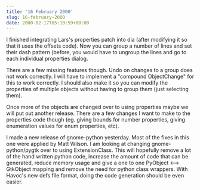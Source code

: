 ```yaml
---
title: '16 February 2000'
slug: 16-february-2000
date: 2000-02-17T05:10:59+08:00
---
```


I finished integrating Lars\'s properties patch into dia
(after modifying it so that it uses the offsets code). Now
you can group a number of lines and set their dash pattern
(before, you would have to ungroup the lines and go to each
individual properties dialog.

There are a few missing features though. Undo on changes
to a group does not work correctly. I will have to
implement a \"compound ObjectChange\" for this to work
correctly. I should also make it so you can modify the
properties of multiple objects without having to group them
(just selecting them).

Once more of the objects are changed over to using
properties maybe we will put out another release. There are
a few changes I want to make to the properties code though
(eg. giving bounds for number properties, giving enumeration
values for enum properties, etc).

I made a new release of gnome-python yesterday. Most of
the fixes in this one were applied by Matt Wilson. I am
looking at changing gnome-python/pygtk over to using
ExtensionClass. This will hopefully remove a lot of the
hand written python code, increase the amount of code that
can be generated, reduce memory usage and give a one to one
PyObject \<\--\> GtkObject mapping and remove the need
for python class wrappers. With Havoc\'s new defs file
format, doing the code generation should be even easier.
